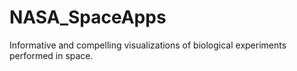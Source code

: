# NASA_SpaceApps
Informative and compelling visualizations of biological experiments performed in space.
